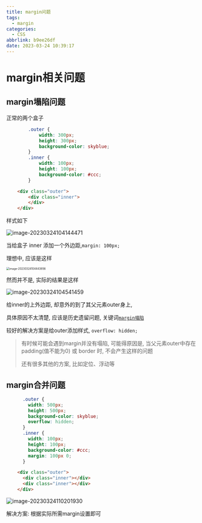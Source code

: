 ```yaml
---
title: margin问题
tags:
  - margin
categories:
  - CSS
abbrlink: b9ee26df
date: 2023-03-24 10:39:17
---
```


# margin相关问题

## margin塌陷问题

正常的两个盒子

```css
        .outer {
            width: 300px;
            height: 300px;
            background-color: skyblue;
        }
        .inner {
            width: 100px;
            height: 100px;
            background-color: #ccc;
        }
```

```html
    <div class="outer">
        <div class="inner">
        </div>
    </div>
```

样式如下

![image-20230324104144471](http://qiniu.yujing.fit/typora_img/image-20230324104144471.png)

当给盒子 inner 添加一个外边距,`margin: 100px;`

理想中, 应该是这样

<img src="http://qiniu.yujing.fit/typora_img/image-20230324104443856.png" alt="image-20230324104443856" style="zoom:50%;" />

然而并不是, 实际的结果是这样

![image-20230324104541459](http://qiniu.yujing.fit/typora_img/image-20230324104541459.png)

给inner的上外边距, 却意外的到了其父元素outer身上, 

具体原因不太清楚, 应该是历史遗留问题, 关键词[`margin塌陷`](https://cn.bing.com/search?q=margin%E5%A1%8C%E9%99%B7&qs=n&form=QBRE&sp=-1&lq=0&pq=margin%E5%A1%8C%E9%99%B7&sc=10-8&sk=&cvid=7CA293B7BAB24F5BBFEA343929CBAA83&ghsh=0&ghacc=0&ghpl=)

较好的解决方案是给outer添加样式, `overflow: hidden;`

> 有时候可能会遇到margin并没有塌陷, 可能得原因是, 当父元素outer中存在padding(值不能为0) 或 border 时, 不会产生这样的问题
>
> 还有很多其他的方案, 比如定位、浮动等

## margin合并问题

```css
      .outer {
        width: 500px;
        height: 500px;
        background-color: skyblue;
        overflow: hidden;
      }
      .inner {
        width: 100px;
        height: 100px;
        background-color: #ccc;
        margin: 100px 0;
      }
```

```html
    <div class="outer">
      <div class="inner"></div>
      <div class="inner"></div>
    </div>
```

![image-20230324110201930](http://qiniu.yujing.fit/typora_img/image-20230324110201930.png)

解决方案: 根据实际所需margin设置即可